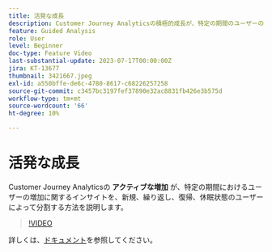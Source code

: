 ```yaml
---
title: 活発な成長
description: Customer Journey Analyticsの積極的成長が、特定の期間のユーザーの成長に関するインサイトを、新規、リピート、復帰、休眠状態のユーザーごとに分割して提供する方法を説明します。
feature: Guided Analysis
role: User
level: Beginner
doc-type: Feature Video
last-substantial-update: 2023-07-17T00:00:00Z
jira: KT-13677
thumbnail: 3421667.jpeg
exl-id: a550bffe-de6c-4780-8617-c68226257258
source-git-commit: c3457bc3197fef37890e32ac8831fb426e3b575d
workflow-type: tm+mt
source-wordcount: '66'
ht-degree: 10%

---
```


# 活発な成長

Customer Journey Analyticsの **アクティブな増加** が、特定の期間におけるユーザーの増加に関するインサイトを、新規、繰り返し、復帰、休眠状態のユーザーによって分割する方法を説明します。

>[!VIDEO](https://video.tv.adobe.com/v/3421667/?learn=on)

詳しくは、[ドキュメント](https://experienceleague.adobe.com/docs/analytics-platform/using/guided-analysis/user-growth/active.html?lang=ja)を参照してください。
